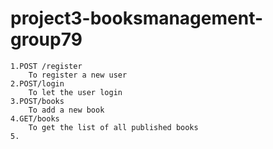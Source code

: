# project3-booksmanagement-group79

    1.POST /register
        To register a new user
    2.POST/login
        To let the user login
    3.POST/books
        To add a new book
    4.GET/books
        To get the list of all published books
    5.
